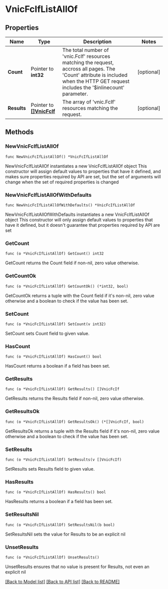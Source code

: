# VnicFcIfListAllOf

## Properties

Name | Type | Description | Notes
------------ | ------------- | ------------- | -------------
**Count** | Pointer to **int32** | The total number of &#39;vnic.FcIf&#39; resources matching the request, accross all pages. The &#39;Count&#39; attribute is included when the HTTP GET request includes the &#39;$inlinecount&#39; parameter. | [optional] 
**Results** | Pointer to [**[]VnicFcIf**](VnicFcIf.md) | The array of &#39;vnic.FcIf&#39; resources matching the request. | [optional] 

## Methods

### NewVnicFcIfListAllOf

`func NewVnicFcIfListAllOf() *VnicFcIfListAllOf`

NewVnicFcIfListAllOf instantiates a new VnicFcIfListAllOf object
This constructor will assign default values to properties that have it defined,
and makes sure properties required by API are set, but the set of arguments
will change when the set of required properties is changed

### NewVnicFcIfListAllOfWithDefaults

`func NewVnicFcIfListAllOfWithDefaults() *VnicFcIfListAllOf`

NewVnicFcIfListAllOfWithDefaults instantiates a new VnicFcIfListAllOf object
This constructor will only assign default values to properties that have it defined,
but it doesn't guarantee that properties required by API are set

### GetCount

`func (o *VnicFcIfListAllOf) GetCount() int32`

GetCount returns the Count field if non-nil, zero value otherwise.

### GetCountOk

`func (o *VnicFcIfListAllOf) GetCountOk() (*int32, bool)`

GetCountOk returns a tuple with the Count field if it's non-nil, zero value otherwise
and a boolean to check if the value has been set.

### SetCount

`func (o *VnicFcIfListAllOf) SetCount(v int32)`

SetCount sets Count field to given value.

### HasCount

`func (o *VnicFcIfListAllOf) HasCount() bool`

HasCount returns a boolean if a field has been set.

### GetResults

`func (o *VnicFcIfListAllOf) GetResults() []VnicFcIf`

GetResults returns the Results field if non-nil, zero value otherwise.

### GetResultsOk

`func (o *VnicFcIfListAllOf) GetResultsOk() (*[]VnicFcIf, bool)`

GetResultsOk returns a tuple with the Results field if it's non-nil, zero value otherwise
and a boolean to check if the value has been set.

### SetResults

`func (o *VnicFcIfListAllOf) SetResults(v []VnicFcIf)`

SetResults sets Results field to given value.

### HasResults

`func (o *VnicFcIfListAllOf) HasResults() bool`

HasResults returns a boolean if a field has been set.

### SetResultsNil

`func (o *VnicFcIfListAllOf) SetResultsNil(b bool)`

 SetResultsNil sets the value for Results to be an explicit nil

### UnsetResults
`func (o *VnicFcIfListAllOf) UnsetResults()`

UnsetResults ensures that no value is present for Results, not even an explicit nil

[[Back to Model list]](../README.md#documentation-for-models) [[Back to API list]](../README.md#documentation-for-api-endpoints) [[Back to README]](../README.md)



